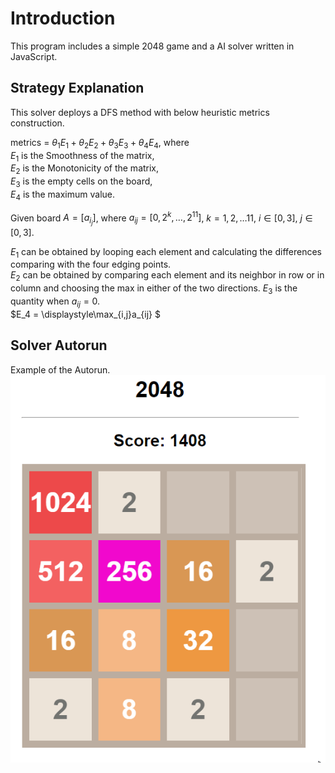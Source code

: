 # Introduction
This program includes a simple 2048 game and a AI solver written in JavaScript.

## Strategy Explanation
This solver deploys a DFS method with below heuristic metrics construction.

metrics = $\theta_1E_1 + \theta_2E_2 + \theta_3E_3 + \theta_4E_4$, where \
$E_1$ is the Smoothness of the matrix, \
$E_2$ is the Monotonicity of the matrix, \
$E_3$ is the empty cells on the board, \
$E_4$ is the maximum value. 

Given board $A=[a_{i_j}]$, where $a_{ij} = [0, 2^k, \dots, 2^11]$, $k = 1, 2, \dots 11$, $i\in[0, 3]$, $j\in[0, 3]$. 

$E_1$ can be obtained by looping each element and calculating the differences comparing with the four edging points. \
$E_2$ can be obtained by comparing each element and its neighbor in row or in column and choosing the max in either of the two directions. 
$E_3$ is the quantity when $a_{ij} = 0$. \
$E_4 = \displaystyle\max_{i,j}a_{ij} $


## Solver Autorun
Example of the Autorun.
![Example of the solver](2048solver_example.gif)


